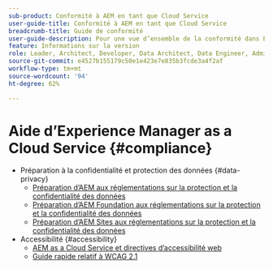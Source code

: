 ```yaml
---
sub-product: Conformité à AEM en tant que Cloud Service
user-guide-title: Conformité à AEM en tant que Cloud Service
breadcrumb-title: Guide de conformité
user-guide-description: Pour une vue d’ensemble de la conformité dans Experience Manager as a Cloud Service, y compris la confidentialité et l’accessibilité, commencez ici.
feature: Informations sur la version
role: Leader, Architect, Developer, Data Architect, Data Engineer, Admin, User
source-git-commit: e4527b155179c50e1e423e7e835b3fcde3a4f2af
workflow-type: tm+mt
source-wordcount: '94'
ht-degree: 62%

---
```



# Aide d’Experience Manager as a Cloud Service {#compliance}

+ Préparation à la confidentialité et protection des données {#data-privacy}
   + [Préparation d’AEM aux réglementations sur la protection et la confidentialité des données](data-privacy-and-protection-readiness/aem-readiness.md)
   + [Préparation d’AEM Foundation aux réglementations sur la protection et la confidentialité des données](data-privacy-and-protection-readiness/foundation-readiness.md)
   + [Préparation d’AEM Sites aux réglementations sur la protection et la confidentialité des données](data-privacy-and-protection-readiness/sites-readiness.md)
+ Accessibilité {#accessibility}
   + [AEM as a Cloud Service et directives d’accessibilité web](accessibility/web-accessibility.md)
   + [Guide rapide relatif à WCAG 2.1](accessibility/quick-guide-wcag.md)